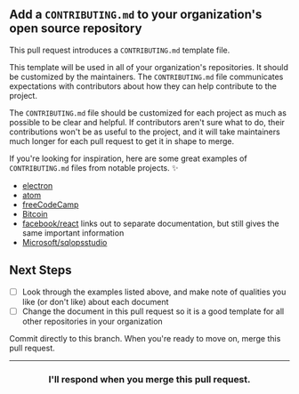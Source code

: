 ## Add a `CONTRIBUTING.md` to your organization's open source repository

This pull request introduces a `CONTRIBUTING.md` template file.

This template will be used in all of your organization's repositories. It should be customized by the maintainers. The `CONTRIBUTING.md` file communicates expectations with contributors about how they can help contribute to the project.

The `CONTRIBUTING.md` file should be customized for each project as much as possible to be clear and helpful. If contributors aren't sure what to do, their contributions won't be as useful to the project, and it will take maintainers much longer for each pull request to get it in shape to merge.  

If you're looking for inspiration, here are some great examples of `CONTRIBUTING.md` files from notable projects. :sparkles:
- [electron](https://github.com/electron/electron/blob/master/CONTRIBUTING.md)
- [atom](https://github.com/atom/atom/blob/master/CONTRIBUTING.md)
- [freeCodeCamp](https://github.com/freeCodeCamp/freeCodeCamp/blob/staging/CONTRIBUTING.md)
- [Bitcoin](https://github.com/bitcoin/bitcoin/blob/master/CONTRIBUTING.md)
- [facebook/react](https://github.com/facebook/react/blob/master/CONTRIBUTING.md) links out to separate documentation, but still gives the same important information
- [Microsoft/sqlopsstudio](https://github.com/Microsoft/sqlopsstudio/blob/master/CONTRIBUTING.md)

## Next Steps

- [ ] Look through the examples listed above, and make note of qualities you like (or don't like) about each document
- [ ] Change the document in this pull request so it is a good template for all other repositories in your organization

Commit directly to this branch. When you're ready to move on, merge this pull request.

<hr>
<h3 align="center">I'll respond when you merge this pull request.</h3>